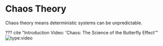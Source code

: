 # Chaos Theory
    
Chaos theory means deterministic systems can be unpredictable.

??? cite "Introduction Video: 'Chaos: The Science of the Butterfly Effect'"
    ![type:video](https://youtube.com/embed/fDek6cYijxI)

